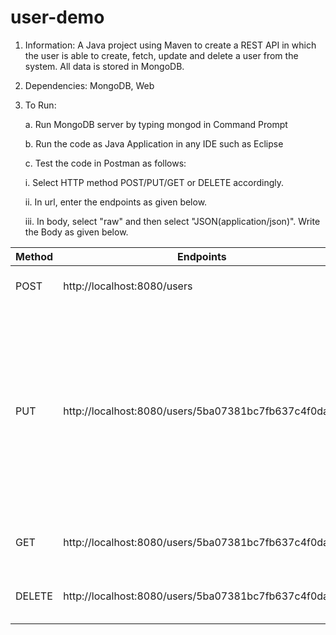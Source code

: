 # user-demo
1. Information: A Java project using Maven to create a REST API in which the user is able to create, fetch, update and delete a user from    the system. All data is stored in MongoDB.
2. Dependencies: MongoDB, Web
3. To Run: 

   a. Run MongoDB server by typing mongod in Command Prompt
   
   b. Run the code as Java Application in any IDE such as Eclipse
   
   c. Test the code in Postman as follows:
   
      i. Select HTTP method POST/PUT/GET or DELETE accordingly.
      
      ii. In url, enter the endpoints as given below.
      
      iii. In body, select "raw" and then select "JSON(application/json)". Write the Body as given below.
      
   
  |    Method	| Endpoints                                            |	Body	                                  | Notes                |
  |------------|------------------------------------------------------|-----------------------------------------|----------------------|
  |     POST	| http://localhost:8080/users	                         |{	                                     | To create a user     |
  |	         |                                                      | "name": "harry potter",	                |                      |
  |	         |                                                      | "email": "harry.potter@hogwarts.com",   |	                     |
  |	         |                                                      | "phoneNo": "5555555555"	                |                      |
  |	         |                                                      |}	                                     |                      |  
  |     PUT	   | http://localhost:8080/users/5ba07381bc7fb637c4f0daa7 |{	                                     | To update the user   |
  |	         |                                                      | "name": "Harry Potter",                 |	                     |
  |	         |                                                      | "email": "harry.potter.7@hogwarts.com", |	                     |
  |	         |                                                      | "phoneNo": "777777777"                  |                      |	
  |	         |                                                      |}                                        |                      |	
  |     GET    | http://localhost:8080/users/5ba07381bc7fb637c4f0daa7 |                                         |	To read user details |
  |   DELETE   | http://localhost:8080/users/5ba07381bc7fb637c4f0daa7 |	                                        |	To delete the user   |
  
